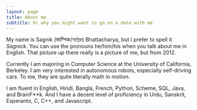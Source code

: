 ```yaml
---
layout: page
title: About me
subtitle: Or why you might want to go on a date with me
---
```

My name is Sagnik (साग्निक/সাগ্নিক) Bhattacharya, but I prefer to spell it _Sagnick_.
You can use the pronouns he/him/his when you talk about me in English.
That picture up there really is a picture of me, but from 2012.

Currently I am majoring in Computer Science at the University of California, Berkeley. I am very interested in autonomous robots, especially
self-driving cars. To me, they are quite literally math in motion.

I am fluent in English, Hindi, Bangla, French, Python, Scheme, SQL, Java, and BrainF**k. And I have a decent level of proficiency in Urdu,
Sanskrit, Esperanto, C, C++, and Javascript.
